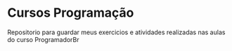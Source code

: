 # Cursos Programação
 Repositorio para guardar meus exercicios e atividades realizadas nas aulas do curso ProgramadorBr
